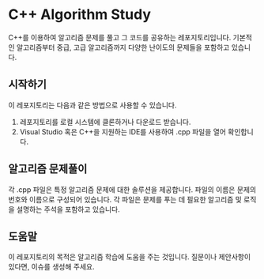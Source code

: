 # C++ Algorithm Study

C++를 이용하여 알고리즘 문제를 풀고 그 코드를 공유하는 레포지토리입니다. 기본적인 알고리즘부터 중급, 고급 알고리즘까지 다양한 난이도의 문제들을 포함하고 있습니다.


## 시작하기

이 레포지토리는 다음과 같은 방법으로 사용할 수 있습니다.

1. 레포지토리를 로컬 시스템에 클론하거나 다운로드 받습니다.
2. Visual Studio 혹은 C++을 지원하는 IDE를 사용하여 .cpp 파일을 열어 확인합니다.

## 알고리즘 문제풀이

각 .cpp 파일은 특정 알고리즘 문제에 대한 솔루션을 제공합니다. 파일의 이름은 문제의 번호와 이름으로 구성되어 있습니다. 각 파일은 문제를 푸는 데 필요한 알고리즘 및 로직을 설명하는 주석을 포함하고 있습니다.

## 도움말

이 레포지토리의 목적은 알고리즘 학습에 도움을 주는 것입니다. 질문이나 제안사항이 있다면, 이슈를 생성해 주세요. 
